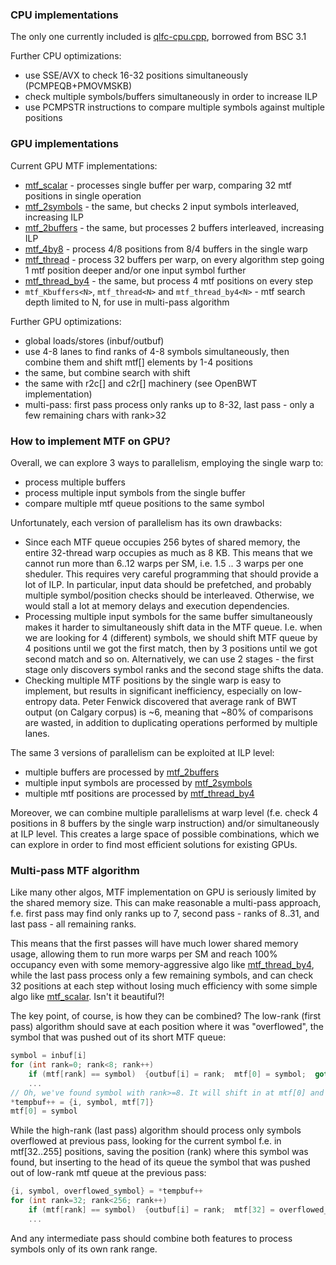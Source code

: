 [qlfc-cpu.cpp]:   qlfc-cpu.cpp
[mtf_thread]:     mtf_thread.cu
[mtf_thread_by4]: mtf_thread_by4.cu
[mtf_scalar]:     mtf_scalar.cu
[mtf_2symbols]:   mtf_2symbols.cu
[mtf_2buffers]:   mtf_2buffers.cu
[mtf_4by8]:       mtf_4by8.cu


### CPU implementations

The only one currently included is [qlfc-cpu.cpp], borrowed from BSC 3.1

Further CPU optimizations:
* use SSE/AVX to check 16-32 positions simultaneously (PCMPEQB+PMOVMSKB)
* check multiple symbols/buffers simultaneously in order to increase ILP
* use PCMPSTR instructions to compare multiple symbols against multiple positions


### GPU implementations

Current GPU MTF implementations:
* [mtf_scalar] - processes single buffer per warp, comparing 32 mtf positions in single operation
* [mtf_2symbols] - the same, but checks 2 input symbols interleaved, increasing ILP
* [mtf_2buffers] - the same, but processes 2 buffers interleaved, increasing ILP
* [mtf_4by8] - process 4/8 positions from 8/4 buffers in the single warp
* [mtf_thread] - process 32 buffers per warp, on every algorithm step going 1 mtf position deeper and/or one input symbol further
* [mtf_thread_by4] - the same, but process 4 mtf positions on every step
* `mtf_Kbuffers<N>`, `mtf_thread<N>` and `mtf_thread_by4<N>` - mtf search depth limited to N, for use in multi-pass algorithm

Further GPU optimizations:
* global loads/stores (inbuf/outbuf)
* use 4-8 lanes to find ranks of 4-8 symbols simultaneously, then combine them and shift mtf[] elements by 1-4 positions
* the same, but combine search with shift
* the same with r2c[] and c2r[] machinery (see OpenBWT implementation)
* multi-pass: first pass process only ranks up to 8-32, last pass - only a few remaining chars with rank>32


### How to implement MTF on GPU?

Overall, we can explore 3 ways to parallelism, employing the single warp to:
* process multiple buffers
* process multiple input symbols from the single buffer
* compare multiple mtf queue positions to the same symbol

Unfortunately, each version of parallelism has its own drawbacks:
* Since each MTF queue occupies 256 bytes of shared memory, the entire 32-thread warp occupies as much as 8 KB.
This means that we cannot run more than 6..12 warps per SM, i.e. 1.5 .. 3 warps per one sheduler.
This requires very careful programming that should provide a lot of ILP.
In particular, input data should be prefetched, and probably multiple symbol/position checks should be interleaved.
Otherwise, we would stall a lot at memory delays and execution dependencies.
* Processing multiple input symbols for the same buffer simultaneously makes it harder to simultaneously shift data
in the MTF queue. I.e. when we are looking for 4 (different) symbols, we should shift MTF queue by 4 positions until we got
the first match, then by 3 positions until we got second match and so on. Alternatively, we can use 2 stages - the first stage
only discovers symbol ranks and the second stage shifts the data.
* Checking multiple MTF positions by the single warp is easy to implement, but results in significant inefficiency,
especially on low-entropy data. Peter Fenwick discovered that average rank of BWT output (on Calgary corpus) is ~6,
meaning that ~80% of comparisons are wasted, in addition to duplicating operations performed by multiple lanes.

The same 3 versions of parallelism can be exploited at ILP level:
* multiple buffers are processed by [mtf_2buffers]
* multiple input symbols are processed by [mtf_2symbols]
* multiple mtf positions are processed by [mtf_thread_by4]

Moreover, we can combine multiple parallelisms at warp level (f.e. check 4 positions in 8 buffers by the single warp instruction)
and/or simultaneously at ILP level. This creates a large space of possible combinations, which we can explore
in order to find most efficient solutions for existing GPUs.


### Multi-pass MTF algorithm

Like many other algos, MTF implementation on GPU is seriously limited by the shared memory size.
This can make reasonable a multi-pass approach, f.e. first pass may find only ranks up to 7,
second pass - ranks of 8..31, and last pass - all remaining ranks.

This means that the first passes will have much lower shared memory usage, allowing them to run more warps per SM
and reach 100% occupancy even with some memory-aggressive algo like [mtf_thread_by4],
while the last pass process only a few remaining symbols, and can check 32 positions at each step without losing much efficiency
with some simple algo like [mtf_scalar]. Isn't it beautiful?!

The key point, of course, is how they can be combined? The low-rank (first pass) algorithm should save at each position
where it was "overflowed", the symbol that was pushed out of its short MTF queue:
```C
symbol = inbuf[i]
for (int rank=0; rank<8; rank++)
    if (mtf[rank] == symbol)  {outbuf[i] = rank;  mtf[0] = symbol;  goto next_symbol;}
    ...
// Oh, we've found symbol with rank>=8. It will shift in at mtf[0] and mtf[7] are going to leave the queue.
*tempbuf++ = {i, symbol, mtf[7]}
mtf[0] = symbol
```

While the high-rank (last pass) algorithm should process only symbols overflowed at previous pass, looking for the current
symbol f.e. in mtf[32..255] positions, saving the position (rank) where this symbol was found, but inserting to the head
of its queue the symbol that was pushed out of low-rank mtf queue at the previous pass:
```C
{i, symbol, overflowed_symbol} = *tempbuf++
for (int rank=32; rank<256; rank++)
    if (mtf[rank] == symbol)  {outbuf[i] = rank;  mtf[32] = overflowed_symbol;  goto next_symbol;}
    ...
```

And any intermediate pass should combine both features to process symbols only of its own rank range.
